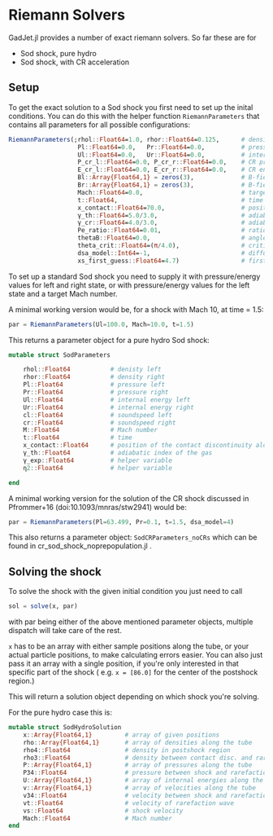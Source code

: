 Riemann Solvers
===============

GadJet.jl provides a number of exact riemann solvers.
So far these are for
  * Sod shock, pure hydro
  * Sod shock, with CR acceleration

Setup
-----

To get the exact solution to a Sod shock you first need to set up the inital conditions.
You can do this with the helper function `RiemannParameters` that contains all parameters for all possible configurations:

```julia
RiemannParameters(;rhol::Float64=1.0, rhor::Float64=0.125,      # density left and right (L&R)
                   Pl::Float64=0.0,   Pr::Float64=0.0,          # pressure L&R
                   Ul::Float64=0.0,   Ur::Float64=0.0,          # internal energy L&R
                   P_cr_l::Float64=0.0, P_cr_r::Float64=0.0,    # CR pressure L&R
                   E_cr_l::Float64=0.0, E_cr_r::Float64=0.0,    # CR energy L&R
                   Bl::Array{Float64,1} = zeros(3),             # B-field left
                   Br::Array{Float64,1} = zeros(3),             # B-field right
                   Mach::Float64=0.0,                           # target Mach number
                   t::Float64,                                  # time of the solution
                   x_contact::Float64=70.0,                     # position of the contact discontinuity along the tube
                   γ_th::Float64=5.0/3.0,                       # adiabatic index of the gas               
                   γ_cr::Float64=4.0/3.0,                       # adiabatic index of CRs
                   Pe_ratio::Float64=0.01,                      # ratio of proton to electron energy in acceleration
                   thetaB::Float64=0.0,                         # angle between magnetic field and shock normal
                   theta_crit::Float64=(π/4.0),                 # critical angle for B/Shock angle efficiency
                   dsa_model::Int64=-1,                         # diffuse shock acceleration model
                   xs_first_guess::Float64=4.7)                 # first guess of the resulting shock compression
```

To set up a standard Sod shock you need to supply it with pressure/energy values for left and right state, or with pressure/energy values for the left state and a target Mach number.

A minimal working version would be, for a shock with Mach 10, at time = 1.5:

```julia
par = RiemannParameters(Ul=100.0, Mach=10.0, t=1.5)
```

This returns a parameter object for a pure hydro Sod shock:

```julia
mutable struct SodParameters

    rhol::Float64           # denisty left
    rhor::Float64           # density right
    Pl::Float64             # pressure left
    Pr::Float64             # pressure right
    Ul::Float64             # internal energy left
    Ur::Float64             # internal energy right
    cl::Float64             # soundspeed left
    cr::Float64             # soundspeed right
    M::Float64              # Mach number
    t::Float64              # time
    x_contact::Float64      # position of the contact discontinuity along the tube
    γ_th::Float64           # adiabatic index of the gas
    γ_exp::Float64          # helper variable
    η2::Float64             # helper variable

end
```

A minimal working version for the solution of the CR shock discussed in Pfrommer+16 (doi:10.1093/mnras/stw2941) would be:

```julia
par = RiemannParameters(Pl=63.499, Pr=0.1, t=1.5, dsa_model=4)
```

This also returns a parameter object: `SodCRParameters_noCRs` which can be found in cr_sod_shock_noprepopulation.jl .

Solving the shock
-----------------

To solve the shock with the given initial condition you just need to call

```julia
sol = solve(x, par)
```

with par being either of the above mentioned parameter objects, multiple dispatch will take care of the rest.

`x` has to be an array with either sample positions along the tube, or your actual particle positions, to make calculating errors easier. You can also just pass it an array with a single position, if you're only interested in that specific part of the shock ( e.g. `x = [86.0]` for the center of the postshock region.)

This will return a solution object depending on which shock you're solving.

For the pure hydro case this is:

```julia
mutable struct SodHydroSolution
    x::Array{Float64,1}         # array of given positions
    rho::Array{Float64,1}       # array of densities along the tube
    rho4::Float64               # density in postshock region
    rho3::Float64               # density between contact disc. and rarefaction wave
    P::Array{Float64,1}         # array of pressures along the tube
    P34::Float64                # pressure between shock and rarefaction wave
    U::Array{Float64,1}         # array of internal energies along the tube
    v::Array{Float64,1}         # array of velocities along the tube
    v34::Float64                # velocity between shock and rarefaction wave
    vt::Float64                 # velocity of rarefaction wave
    vs::Float64                 # shock velocity
    Mach::Float64               # Mach number
end
```
